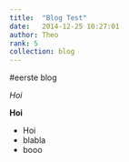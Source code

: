```yaml
---
title:  "Blog Test"
date:   2014-12-25 10:27:01
author: Theo 
rank: 5
collection: blog
---
```


#eerste blog

_Hoi_

__Hoi__

* Hoi
* blabla
* booo
